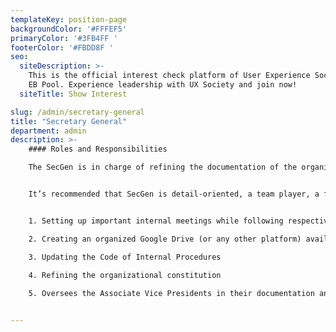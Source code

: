 ```yaml
---
templateKey: position-page
backgroundColor: '#FFFEF5'
primaryColor: '#3FB4FF '
footerColor: '#FBDD8F '
seo:
  siteDescription: >-
    This is the official interest check platform of User Experience Society for
    EB Pool. Experience leadership with UX Society and join now!
  siteTitle: Show Interest

slug: /admin/secretary-general
title: "Secretary General"
department: admin
description: >-
    #### Roles and Responsibilities

    The SecGen is in charge of refining the documentation of the organizational meetings and processes. Also, the SecGen is the chief coordinator for all tasks of the executive board member. They ensure that the process and methodology of documentation is deliberate and well-facilitated for a quality output.


    It’s recommended that SecGen is detail-oriented, a team player, a facilitator, a critical listener, and passionately champions quality standards. Past experiences on quick and effective note-taking and facilitation is also recommended.


    1. Setting up important internal meetings while following respective agendas

    2. Creating an organized Google Drive (or any other platform) available to the team

    3. Updating the Code of Internal Procedures

    4. Refining the organizational constitution
    
    5. Oversees the Associate Vice Presidents in their documentation and other refinements of department-specific needs and documentations


---
```


